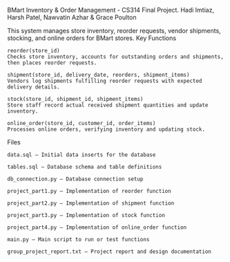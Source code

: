 BMart Inventory & Order Management - CS314 Final Project.
Hadi Imtiaz, Harsh Patel, Nawvatin Azhar & Grace Poulton

This system manages store inventory, reorder requests, vendor shipments, stocking, and online orders for BMart stores.
Key Functions

    reorder(store_id)
    Checks store inventory, accounts for outstanding orders and shipments, then places reorder requests.

    shipment(store_id, delivery_date, reorders, shipment_items)
    Vendors log shipments fulfilling reorder requests with expected delivery details.

    stock(store_id, shipment_id, shipment_items)
    Store staff record actual received shipment quantities and update inventory.

    online_order(store_id, customer_id, order_items)
    Processes online orders, verifying inventory and updating stock.

Files

    data.sql — Initial data inserts for the database

    tables.sql — Database schema and table definitions

    db_connection.py — Database connection setup

    project_part1.py — Implementation of reorder function

    project_part2.py — Implementation of shipment function

    project_part3.py — Implementation of stock function

    project_part4.py — Implementation of online_order function

    main.py — Main script to run or test functions

    group_project_report.txt — Project report and design documentation
